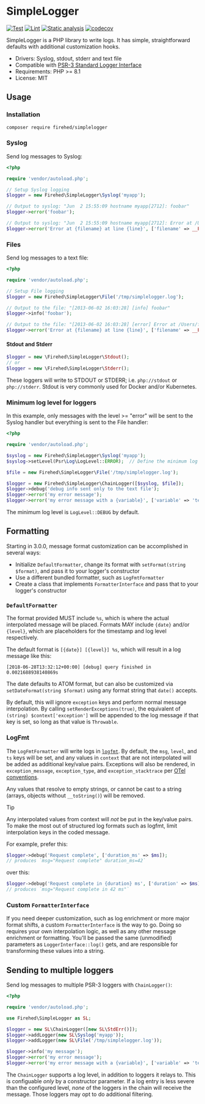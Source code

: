 SimpleLogger
============

[![Test](https://github.com/Firehed/simpleLogger/workflows/Test/badge.svg)](https://github.com/Firehed/simpleLogger/actions?query=workflow%3ATest)
[![Lint](https://github.com/Firehed/simpleLogger/workflows/Lint/badge.svg)](https://github.com/Firehed/simpleLogger/actions?query=workflow%3ALint)
[![Static analysis](https://github.com/Firehed/simpleLogger/workflows/Static%20analysis/badge.svg)](https://github.com/Firehed/simpleLogger/actions?query=workflow%3A%22Static+analysis%22)
[![codecov](https://codecov.io/gh/Firehed/simpleLogger/branch/master/graph/badge.svg)](https://codecov.io/gh/Firehed/simpleLogger)

SimpleLogger is a PHP library to write logs.
It has simple, straightforward defaults with additional customization hooks.

- Drivers: Syslog, stdout, stderr and text file
- Compatible with [PSR-3 Standard Logger Interface](http://www.php-fig.org/psr/psr-3/)
- Requirements: PHP >= 8.1
- License: MIT

Usage
-----

### Installation

```bash
composer require firehed/simplelogger
```

### Syslog

Send log messages to Syslog:

```php
<?php

require 'vendor/autoload.php';

// Setup Syslog logging
$logger = new Firehed\SimpleLogger\Syslog('myapp');

// Output to syslog: "Jun  2 15:55:09 hostname myapp[2712]: foobar"
$logger->error('foobar');

// Output to syslog: "Jun  2 15:55:09 hostname myapp[2712]: Error at /Users/Me/Devel/libraries/simpleLogger/example.php at line 15"
$logger->error('Error at {filename} at line {line}', ['filename' => __FILE__, 'line' => __LINE__]);
```

### Files
Send log messages to a text file:

```php
<?php

require 'vendor/autoload.php';

// Setup File logging
$logger = new Firehed\SimpleLogger\File('/tmp/simplelogger.log');

// Output to the file: "[2013-06-02 16:03:28] [info] foobar"
$logger->info('foobar');

// Output to the file: "[2013-06-02 16:03:28] [error] Error at /Users/fred/Devel/libraries/simpleLogger/example.php at line 24"
$logger->error('Error at {filename} at line {line}', ['filename' => __FILE__, 'line' => __LINE__]);
```

#### Stdout and Stderr

```php
$logger = new \Firehed\SimpleLogger\Stdout();
// or
$logger = new \Firehed\SimpleLogger\Stderr();
```

These loggers will write to STDOUT or STDERR; i.e. `php://stdout` or `php://stderr`.
Stdout is very commonly used for Docker and/or Kubernetes.

### Minimum log level for loggers

In this example, only messages with the level >= "error" will be sent to the Syslog handler but everything is sent to the File handler:

```php
<?php

require 'vendor/autoload.php';

$syslog = new Firehed\SimpleLogger\Syslog('myapp');
$syslog->setLevel(Psr\Log\LogLevel::ERROR);  // Define the minimum log level

$file = new Firehed\SimpleLogger\File('/tmp/simplelogger.log');

$logger = new Firehed\SimpleLogger\ChainLogger([$syslog, $file]);
$logger->debug('debug info sent only to the text file');
$logger->error('my error message');
$logger->error('my error message with a {variable}', ['variable' => 'test']);
```

The minimum log level is `LogLevel::DEBUG` by default.

## Formatting

Starting in 3.0.0, message format customization can be accomplished in several ways:

- Initialize `DefaultFormatter`, change its format with `setFormat(string $format)`, and pass it to your logger's constructor
- Use a different bundled formatter, such as `LogFmtFormatter`
- Create a class that implements `FormatterInterface` and pass that to your logger's constructor

### `DefaultFormatter`

The format provided MUST include `%s`, which is where the actual interpolated message will be placed.
Formats MAY include `{date}` and/or `{level}`, which are placeholders for the timestamp and log level respectively.

The default format is `[{date}] [{level}] %s`, which will result in a log message like this:

```
[2018-06-28T13:32:12+00:00] [debug] query finished in 0.0021688938140869s
```

The date defaults to ATOM format, but can also be customized via `setDateFormat(string $format)` using any format string that `date()` accepts.

By default, this will ignore `exception` keys and perform normal message interpolation.
By calling `setRenderExceptions(true)`, the equivalent of `(string) $context['exception']` will be appended to the log message if that key is set, so long as that value is `Throwable`.

### LogFmt

The `LogFmtFormatter` will write logs in [`logfmt`](https://brandur.org/logfmt).
By default, the `msg`, `level`, and `ts` keys will be set, and any values in `context` that are not interpolated will be added as additional key/value pairs.
Exceptions will also be rendered, in `exception_message`, `exception_type`, and `exception_stacktrace` per [OTel conventions](https://opentelemetry.io/docs/specs/semconv/exceptions/exceptions-logs/).

Any values that resolve to empty strings, or cannot be cast to a string (arrays, objects without `__toString()`) will be removed.

> [!TIP]
> Any interpolated values from context will _not_ be put in the key/value pairs.
> To make the most out of structured log formats such as logfmt, limit interpolation keys in the coded message.
>
> For example, prefer this:
>
> ```php
> $logger->debug('Request complete', ['duration_ms' => $ms]);
> // produces `msg="Request complete" duration_ms=42`
> ```
>
> over this:
>
> ```php
> $logger->debug('Request complete in {duration} ms', ['duration' => $ms]);
> // produces `msg="Request complete in 42 ms"`
> ```

### Custom `FormatterInterface`

If you need deeper customization, such as log enrichment or more major format shifts, a custom `FormatterInterface` is the way to go.
Doing so requires your own interpolation logic, as well as any other message enrichment or formatting.
You'll be passed the same (unmodified) parameters as `LoggerInterface::log()` gets, and are responsible for transforming these values into a string.

## Sending to multiple loggers

Send log messages to multiple PSR-3 loggers with `ChainLogger()`:

```php
<?php

require 'vendor/autoload.php';

use Firehed\SimpleLogger as SL;

$logger = new SL\ChainLogger([new SL\StdErr()]);
$logger->addLogger(new SL\Syslog('myapp'));
$logger->addLogger(new SL\File('/tmp/simplelogger.log'));

$logger->info('my message');
$logger->error('my error message');
$logger->error('my error message with a {variable}', ['variable' => 'test']);
```

The `ChainLogger` supports a log level, in addition to loggers it relays to.
This is configuable _only_ by a constructor parameter.
If a log entry is less severe than the configured level, _none_ of the loggers in the chain will receive the message.
Those loggers may opt to do additional filtering.
